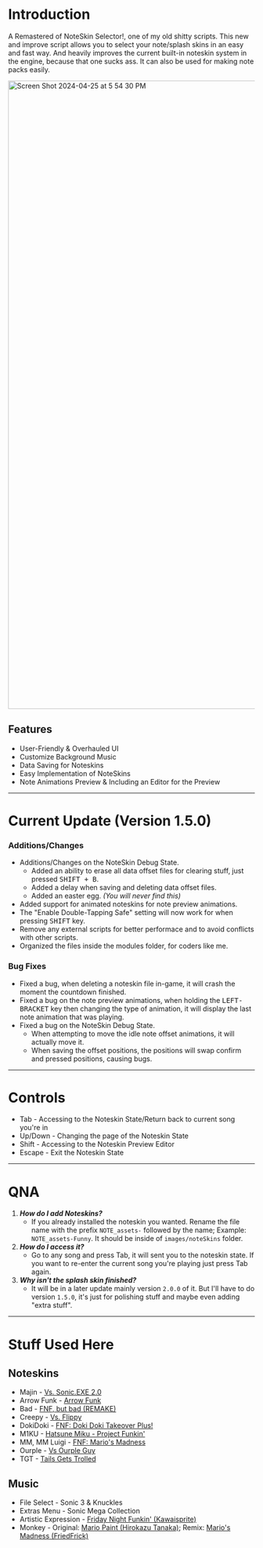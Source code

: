 # Introduction
A Remastered of NoteSkin Selector!, one of my old shitty scripts. This new and improve script allows you to select your note/splash skins in an easy and fast way. And heavily improves the current built-in noteskin system in the engine, because that one sucks ass. It can also be used for making note packs easily.

<img width="1280" alt="Screen Shot 2024-04-25 at 5 54 30 PM" src="https://github.com/Meme1079/NoteSkin-Selector-Remaster/assets/101881784/076cd83a-7faf-4ebf-9644-da59b1ee4fc7">

## Features
- User-Friendly & Overhauled UI
- Customize Background Music
- Data Saving for Noteskins
- Easy Implementation of NoteSkins
- Note Animations Preview & Including an Editor for the Preview

***

# Current Update (Version 1.5.0)
### Additions/Changes
- Additions/Changes on the NoteSkin Debug State.
     - Added an ability to erase all data offset files for clearing stuff, just pressed <kbd>SHIFT + B</kbd>.
     - Added a delay when saving and deleting data offset files.
     - Added an easter egg. _(You will never find this)_
- Added support for animated noteskins for note preview animations.
- The "Enable Double-Tapping Safe" setting will now work for when pressing <kbd>SHIFT</kbd> key.
- Remove any external scripts for better performace and to avoid conflicts with other scripts.
- Organized the files inside the modules folder, for coders like me.

### Bug Fixes
- Fixed a bug, when deleting a noteskin file in-game, it will crash the moment the countdown finished.
- Fixed a bug on the note preview animations, when holding the <kbd>LEFT-BRACKET</kbd> key then changing the type of animation, it will display the last note animation that was playing.
- Fixed a bug on the NoteSkin Debug State.
     - When attempting to move the idle note offset animations, it will actually move it.
     - When saving the offset positions, the positions will swap confirm and pressed positions, causing bugs.

***

# Controls
- Tab - Accessing to the Noteskin State/Return back to current song you're in
- Up/Down - Changing the page of the Noteskin State
- Shift - Accessing to the Noteskin Preview Editor
- Escape - Exit the Noteskin State

***

# QNA
1. ***How do I add Noteskins?***
     - If you already installed the noteskin you wanted. Rename the file name with the prefix `NOTE_assets-` followed by the name; Example: `NOTE_assets-Funny`. It should be inside of `images/noteSkins` folder.
2. ***How do I access it?***
     - Go to any song and press Tab, it will sent you to the noteskin state. If you want to re-enter the current song you're playing just press Tab again.
3. ***Why isn't the splash skin finished?***
     - It will be in a later update mainly version `2.0.0` of it. But I'll have to do version `1.5.0`, it's just for polishing stuff and maybe even adding "extra stuff".

***

# Stuff Used Here
## Noteskins
- Majin - [Vs. Sonic.EXE 2.0](https://gamebanana.com/mods/316022)
- Arrow Funk - [Arrow Funk](https://gamebanana.com/mods/370234)
- Bad - [FNF, but bad (REMAKE)](https://gamebanana.com/wips/79374)
- Creepy - [Vs. Flippy](https://gamebanana.com/mods/300838)
- DokiDoki - [FNF: Doki Doki Takeover Plus!](https://gamebanana.com/mods/47364)
- M1KU - [Hatsune Miku - Project Funkin'](https://gamebanana.com/mods/485992)
- MM, MM Luigi - [FNF: Mario's Madness](https://gamebanana.com/mods/359554)
- Ourple - [Vs Ourple Guy](https://ourpleguy.neocities.org/)
- TGT - [Tails Gets Trolled](https://gamebanana.com/mods/320596)

## Music
- File Select - Sonic 3 & Knuckles
- Extras Menu - Sonic Mega Collection
- Artistic Expression - [Friday Night Funkin' (Kawaisprite)](https://www.youtube.com/watch?v=yFHbQFH09Io)
- Monkey - Original: [Mario Paint (Hirokazu Tanaka)](https://www.youtube.com/watch?v=gMRFXrbfKEo); Remix: [Mario's Madness (FriedFrick)](https://www.youtube.com/watch?v=x0AMU2nelAw)